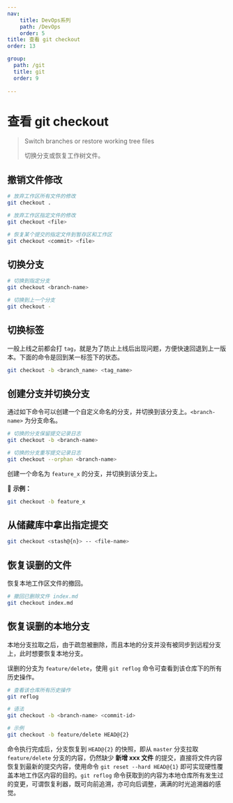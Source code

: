 ```yaml
---
nav:
    title: DevOps系列
    path: /DevOps
    order: 5
title: 查看 git checkout
order: 13

group:
  path: /git
  title: git
  order: 9
  
---
```


# 查看 git checkout

> Switch branches or restore working tree files
>
> 切换分支或恢复工作树文件。

## 撤销文件修改

```bash
# 放弃工作区所有文件的修改
git checkout .

# 放弃工作区指定文件的修改
git checkout <file>

# 恢复某个提交的指定文件到暂存区和工作区
git checkout <commit> <file>
```

## 切换分支

```bash
# 切换到指定分支
git checkout <branch-name>

# 切换到上一个分支
git checkout -
```

## 切换标签

一般上线之前都会打 `tag`，就是为了防止上线后出现问题，方便快速回退到上一版本。下面的命令是回到某一标签下的状态。

```bash
git checkout -b <branch_name> <tag_name>
```

## 创建分支并切换分支

通过如下命令可以创建一个自定义命名的分支，并切换到该分支上。`<branch-name>` 为分支命名。

```bash
# 切换的分支保留提交记录日志
git checkout -b <branch-name>

# 切换的分支重写提交记录日志
git checkout --orphan <branch-name>
```

创建一个命名为 `feature_x` 的分支，并切换到该分支上。

📍 **示例：**

```bash
git checkout -b feature_x
```

## 从储藏库中拿出指定提交

```bash
git checkout <stash@{n}> -- <file-name>
```

## 恢复误删的文件

恢复本地工作区文件的撤回。

```bash
# 撤回已删除文件 index.md
git checkout index.md
```

## 恢复误删的本地分支

本地分支拉取之后，由于疏忽被删除，而且本地的分支并没有被同步到远程分支上，此时想要恢复本地分支。

误删的分支为 `feature/delete`，使用 `git reflog` 命令可查看到该仓库下的所有历史操作。

```bash
# 查看该仓库所有历史操作
git reflog

# 语法
git checkout -b <branch-name> <commit-id>

# 示例
git checkout -b feature/delete HEAD@{2}
```

命令执行完成后，分支恢复到 `HEAD@{2}` 的快照，即从 `master` 分支拉取 `feature/delete` 分支的内容，仍然缺少 **新增 xxx 文件** 的提交，直接将文件内容恢复到最新的提交内容，使用命令 `git reset --hard HEAD@{1}` 即可实现硬性覆盖本地工作区内容的目的。`git reflog` 命令获取到的内容为本地仓库所有发生过的变更，可谓恢复利器，既可向前追溯，亦可向后调整，满满的时光追溯器的感觉。
